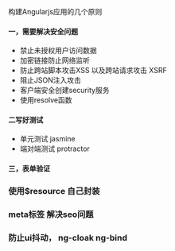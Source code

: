 构建Angularjs应用的几个原则

#### 一，需要解决安全问题

* 禁止未授权用户访问数据
* 加密链接防止网络监听
* 防止跨站脚本攻击XSS 以及跨站请求攻击 XSRF
* 阻止JSON注入攻击
* 客户端安全创建security服务
* 使用resolve函数

#### 二写好测试

* 单元测试 jasmine
* 端对端测试 protractor

#### 三，表单验证

### 使用$resource 自己封装

### meta标签 <meta name="fragment" content="!"> 解决seo问题

### 防止ui抖动， ng-cloak ng-bind
